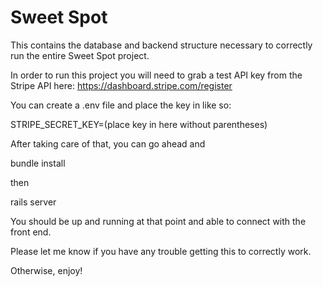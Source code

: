 # Sweet Spot

This contains the database and backend structure necessary to correctly run the entire Sweet Spot project.

In order to run this project you will need to grab a test API key from the Stripe API here: https://dashboard.stripe.com/register

You can create a .env file and place the key in like so:

STRIPE_SECRET_KEY=(place key in here without parentheses)

After taking care of that, you can go ahead and

bundle install

then

rails server

You should be up and running at that point and able to connect with the front end.

Please let me know if you have any trouble getting this to correctly work.

Otherwise, enjoy!


<!-- Things you may want to cover:

* Ruby version

* System dependencies

* Configuration

* Database creation

* Database initialization

* How to run the test suite

* Services (job queues, cache servers, search engines, etc.)

* Deployment instructions

* ... -->
